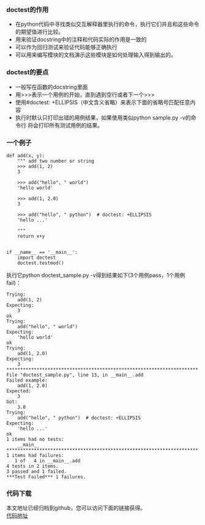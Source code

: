 ### doctest的作用
- 在python代码中寻找类似交互解释器里执行的命令，执行它们并且和这些命令的期望值进行比较。
- 用来验证docstring中的注释和代码实际的作用是一致的
- 可以作为回归测试来验证代码能够正确执行
- 可以用来编写模块的文档演示这些模块是如何处理输入得到输出的。

### doctest的要点
- 一般写在函数的docstring里面
- 用>>>表示一个用例的开始，直到遇到空行或者下一个>>>
- 使用#doctest: +ELLIPSIS（中文含义省略）来表示下面的省略号匹配任意内容
- 执行时默认只打印出错的用例结果，如果使用类似python sample.py -v的命令行 将会打印所有测试用例的结果。


### 一个例子
```
def add(x, y):
    """ add two number or string
    >>> add(1, 2)
    3

    >>> add("hello", " world")
    'hello world'

    >>> add(1, 2.0)
    3

    >>> add("hello", " python")  # doctest: +ELLIPSIS
    'hello ...'

    """
    return x+y


if __name__ == '__main__':
    import doctest
    doctest.testmod()
```

执行它python doctest_sample.py -v得到结果如下(3个用例pass，1个用例fail)：
```
Trying:
    add(1, 2)
Expecting:
    3
ok
Trying:
    add("hello", " world")
Expecting:
    'hello world'
ok
Trying:
    add(1, 2.0)
Expecting:
    3
**********************************************************************
File "doctest_sample.py", line 13, in __main__.add
Failed example:
    add(1, 2.0)
Expected:
    3
Got:
    3.0
Trying:
    add("hello", " python")  # doctest: +ELLIPSIS
Expecting:
    'hello ...'
ok
1 items had no tests:
    __main__
**********************************************************************
1 items had failures:
   1 of   4 in __main__.add
4 tests in 2 items.
3 passed and 1 failed.
***Test Failed*** 1 failures.
```

### 代码下载
本文地址已经归档到github，您可以访问下面的链接获得。  
[代码地址](https://github.com/jumper2014/PyCodeComplete/tree/master/practice/lib/test/20180223)